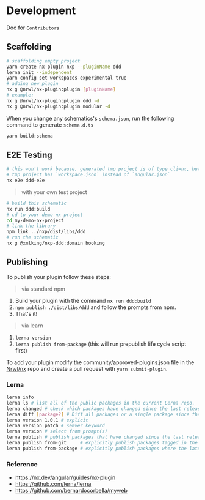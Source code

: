 # Development

Doc for `Contributors`

## Scaffolding

```bash
# scaffolding empty project
yarn create nx-plugin nxp --pluginName ddd
lerna init --independent
yarn config set workspaces-experimental true
# adding new plugin
nx g @nrwl/nx-plugin:plugin [pluginName]
# example:
nx g @nrwl/nx-plugin:plugin ddd -d
nx g @nrwl/nx-plugin:plugin modular -d
```

When you change any schematics's `schema.json`, run the following command to generate `schema.d.ts`

```bash
yarn build:schema
```

## E2E Testing

```bash
# this won't work because, generated tmp project is of type cli=nx, but my schematics need project of type cli=angular
# tmp project has `workspace.json` instead of `angular.json`
nx e2e ddd-e2e
```

> with your own test project

```bash
# build this schematic
nx run ddd:build
# cd to your demo nx project
cd my-demo-nx-project
# link the library
npm link ../nxp/dist/libs/ddd
# run the schematic
nx g @xmlking/nxp-ddd:domain booking
```

## Publishing

To publish your plugin follow these steps:

> via standard npm

1. Build your plugin with the command `nx run ddd:build`
2. `npm publish ./dist/libs/ddd` and follow the prompts from npm.
3. That's it!

> via learn

1. `lerna version`
2. `lerna publish from-package` (this will run prepublish life cycle script first)

To add your plugin modify the community/approved-plugins.json file in the [Nrwl/nx](https://github.com/nrwl/nx/blob/master/community/approved-plugins.json) repo and create a pull request with `yarn submit-plugin`.

### Lerna

```bash
lerna info
lerna ls # list all of the public packages in the current Lerna repo.
lerna changed # check which packages have changed since the last release.
lerna diff [package?] # Diff all packages or a single package since the last release.
lerna version 1.0.1 # explicit
lerna version patch # semver keyword
lerna version # select from prompt(s)
lerna publish # publish packages that have changed since the last release
lerna publish from-git     # explicitly publish packages tagged in the current commit
lerna publish from-package # explicitly publish packages where the latest version is not present in the registry
```

### Reference

- <https://nx.dev/angular/guides/nx-plugin>
- <https://github.com/lerna/lerna>
- <https://github.com/bernardocorbella/myweb>

